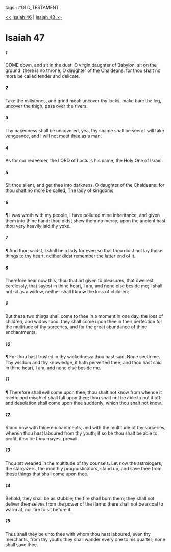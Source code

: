 tags:: #OLD_TESTAMENT

[<< Isaiah 46](OLD_TESTAMENT/23_Isaiah/Isaiah_46.md) | [Isaiah 48 >>](OLD_TESTAMENT/23_Isaiah/Isaiah_48.md)

# Isaiah 47

##### 1

COME down, and sit in the dust, O virgin daughter of Babylon, sit on the ground: there is no throne, O daughter of the Chaldeans: for thou shalt no more be called tender and delicate.

##### 2

Take the millstones, and grind meal: uncover thy locks, make bare the leg, uncover the thigh, pass over the rivers.

##### 3

Thy nakedness shall be uncovered, yea, thy shame shall be seen: I will take vengeance, and I will not meet thee as a man.

##### 4

As for our redeemer, the LORD of hosts is his name, the Holy One of Israel.

##### 5

Sit thou silent, and get thee into darkness, O daughter of the Chaldeans: for thou shalt no more be called, The lady of kingdoms.

##### 6

¶ I was wroth with my people, I have polluted mine inheritance, and given them into thine hand: thou didst shew them no mercy; upon the ancient hast thou very heavily laid thy yoke.

##### 7

¶ And thou saidst, I shall be a lady for ever: so that thou didst not lay these things to thy heart, neither didst remember the latter end of it.

##### 8

Therefore hear now this, thou that art given to pleasures, that dwellest carelessly, that sayest in thine heart, I am, and none else beside me; I shall not sit as a widow, neither shall I know the loss of children:

##### 9

But these two things shall come to thee in a moment in one day, the loss of children, and widowhood: they shall come upon thee in their perfection for the multitude of thy sorceries, and for the great abundance of thine enchantments.

##### 10

¶ For thou hast trusted in thy wickedness: thou hast said, None seeth me. Thy wisdom and thy knowledge, it hath perverted thee; and thou hast said in thine heart, I am, and none else beside me.

##### 11

¶ Therefore shall evil come upon thee; thou shalt not know from whence it riseth: and mischief shall fall upon thee; thou shalt not be able to put it off: and desolation shall come upon thee suddenly, which thou shalt not know.

##### 12

Stand now with thine enchantments, and with the multitude of thy sorceries, wherein thou hast laboured from thy youth; if so be thou shalt be able to profit, if so be thou mayest prevail.

##### 13

Thou art wearied in the multitude of thy counsels. Let now the astrologers, the stargazers, the monthly prognosticators, stand up, and save thee from these things that shall come upon thee.

##### 14

Behold, they shall be as stubble; the fire shall burn them; they shall not deliver themselves from the power of the flame: there shall not be a coal to warm at, nor fire to sit before it.

##### 15

Thus shall they be unto thee with whom thou hast laboured, even thy merchants, from thy youth: they shall wander every one to his quarter; none shall save thee.
